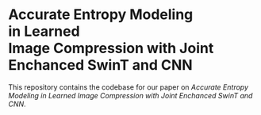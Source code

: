 # Accurate Entropy Modeling in Learned Image Compression with Joint Enchanced SwinT and CNN
This repository contains the codebase for our paper on *Accurate Entropy Modeling in Learned Image Compression with Joint Enchanced SwinT and CNN*.
